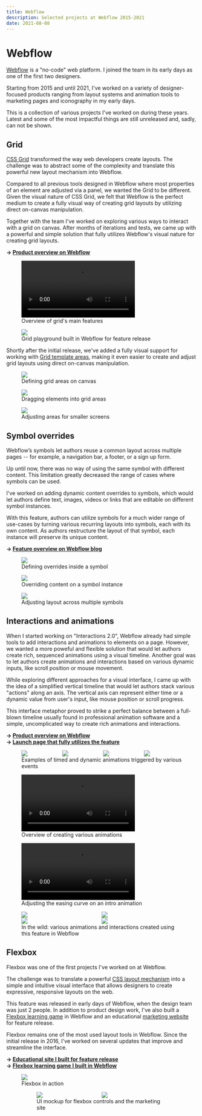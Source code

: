 ```yaml
---
title: Webflow
description: Selected projects at Webflow 2015-2021
date: 2021-08-08
---
```


# Webflow

[Webflow](https://webflow.com) is a "no-code" web platform. I joined the team in
its early days as one of the first two designers.

Starting from 2015 and until 2021, I've worked on a variety of designer-focused
products ranging from layout systems and animation tools to marketing pages and
iconography in my early days.

This is a collection of various projects I've worked on during these years.
Latest and some of the most impactful things are still unreleased and, sadly,
can not be shown.

## Grid

[CSS Grid](https://developer.mozilla.org/en-US/docs/Web/CSS/CSS_Grid_Layout)
transformed the way web developers create layouts. The challenge was to abstract
some of the complexity and translate this powerful new layout mechanism into
Webflow.

Compared to all previous tools designed in Webflow where most properties of an
element are adjusted via a panel, we wanted the Grid to be different. Given the
visual nature of CSS Grid, we felt that Webflow is the perfect medium to create
a fully visual way of creating grid layouts by utilizing direct on-canvas
manipulation.

Together with the team I've worked on exploring various ways to interact with a
grid on canvas. After months of iterations and tests, we came up with a powerful
and simple solution that fully utilizes Webflow's visual nature for creating
grid layouts.

**-> [Product overview on Webflow](https://www.webflow.com/grid)**

<figure class="full-bleed">
  <video controls autoplay>
    <source src="/img/about/webflow-grid.mp4">
  </video>
  <figcaption>Overview of grid's main features</figcaption>
</figure>

<figure>
  <img src="/img/about/webflow-grid-playground.gif" />
  <figcaption>Grid playground built in Webflow for feature release</figcaption>
</figure>

Shortly after the initial release, we've added a fully visual support for
working with
[Grid template areas](https://developer.mozilla.org/en-US/docs/Web/CSS/CSS_Grid_Layout/Grid_Template_Areas),
making it even easier to create and adjust grid layouts using direct on-canvas
manipulation.

<figure>
  <img src="/img/about/webflow-grid-areas-1.gif" />
  <figcaption>Defining grid areas on canvas</figcaption>
</figure>

<figure>
  <img src="/img/about/webflow-grid-areas-2.gif" />
  <figcaption>Dragging elements into grid areas</figcaption>
</figure>

<figure>
  <img src="/img/about/webflow-grid-areas-3.gif" />
  <figcaption>Adjusting areas for smaller screens</figcaption>
</figure>

## Symbol overrides

Webflow’s symbols let authors reuse a common layout across multiple pages -- for
example, a navigation bar, a footer, or a sign up form.

Up until now, there was no way of using the same symbol with different content.
This limitation greatly decreased the range of cases where symbols can be used.

I've worked on adding dynamic content overrides to symbols, which would let
authors define text, images, videos or links that are editable on different
symbol instances.

With this feature, authors can utilize symbols for a much wider range of
use-cases by turning various recurring layouts into symbols, each with its own
content. As authors restructure the layout of that symbol, each instance will
preserve its unique content.

**-> [Feature overview on Webflow blog][symbols-overview]**

[symbols-overview]: https://webflow.com/blog/content-overrides-for-symbols

<figure>
  <img src="/img/about/webflow-symbols-1.gif" />
  <figcaption>Defining overrides inside a symbol</figcaption>
</figure>

<figure>
  <img src="/img/about/webflow-symbols-2.gif" />
  <figcaption>Overriding content on a symbol instance</figcaption>
</figure>

<figure>
  <img src="/img/about/webflow-symbols-3.gif" />
  <figcaption>Adjusting layout across multiple symbols</figcaption>
</figure>

## Interactions and animations

When I started working on "Interactions 2.0", Webflow already had simple tools
to add interactions and animations to elements on a page. However, we wanted a
more poweful and flexible solution that would let authors create rich, sequenced
animations using a visual timeline. Another goal was to let authors create
animations and interactions based on various dynamic inputs, like scroll
position or mouse movement.

While exploring different approaches for a visual interface, I came up with the
idea of a simplified vertical timeline that would let authors stack various
"actions" along an axis. The vertical axis can represent either time or a
dynamic value from user's input, like mouse position or scroll progress.

This interface metaphor proved to strike a perfect balance between a full-blown
timeline usually found in professional animation software and a simple,
uncomplicated way to create rich animations and interactions.

**-> [Product overview on Webflow][interactions]**<br /> **->
[Launch page that fully utilizes the feature][ix2-site]**

[interactions]: https://webflow.com/interactions-animations
[ix2-site]: https://webflow.com/ix2

<figure class="full-bleed" style="display: grid; column-gap: 0.5rem; grid-template-columns: repeat(4, 1fr)">
  <img src="/img/about/webflow-ix-ui-click-actions.jpg" />
  <img src="/img/about/webflow-ix-ui-hover-actions.jpg" />
  <img src="/img/about/webflow-ix-ui-mouse-actions.jpg" />
  <img src="/img/about/webflow-ix-ui-scroll-actions.jpg" />
  <figcaption style="grid-column: 1/-1">
    Examples of timed and dynamic animations triggered by various events
  </figcaption>
</figure>

<figure>
  <video controls src="/img/about/webflow-ix.mp4"></video>
  <figcaption>Overview of creating various animations</figcaption>
</figure>

<figure>
  <video controls src="/img/about/webflow-ix-easing.mp4"></video>
  <figcaption>Adjusting the easing curve on an intro animation</figcaption>
</figure>

<figure style="display: grid; grid-template-columns: repeat(2, 1fr)">
  <img src="/img/about/webflow-ix-cubes.gif" />
  <img src="/img/about/webflow-ix-parallax.gif" />
  <img src="/img/about/webflow-ix-demo.gif" />
  <img src="/img/about/webflow-ix-hover.gif" />
  <figcaption style="grid-column: 1/-1">
    In the wild: various animations and interactions created using this feature in Webflow
  </figcaption>
</figure>

## Flexbox

Flexbox was one of the first projects I've worked on at Webflow.

The challenge was to translate a powerful
[CSS layout mechanism](https://css-tricks.com/snippets/css/a-guide-to-flexbox/)
into a simple and intuitive visual interface that allows designers to create
expressive, responsive layouts on the web.

This feature was released in early days of Webflow, when the design team was
just 2 people. In addition to product design work, I've also built a
[Flexbox learning game](https://flexboxgame.com) in Webflow and an educational
[marketing website](https://flexbox.webflow.com) for feature release.

Flexbox remains one of the most used layout tools in Webflow. Since the initial
release in 2016, I've worked on several updates that improve and streamline the
interface.

**-> [Educational site I built for feature release][flexbox-site]**<br/> **->
[Flexbox learning game I built in Webflow][flexbox-game]**

[flexbox-site]: https://flexbox.webflow.com
[flexbox-game]: https://www.flexboxgame.com

<figure>
  <img src="/img/about/webflow-flexbox.gif" />
  <figcaption>Flexbox in action</figcaption.
</figure>

<figure style="display: grid; grid-template-columns: repeat(2, 1fr)">
  <img src="/img/about/webflow-flexbox.webp" />
  <img src="/img/about/webflow-flexbox-site.webp" />
  <figcaption style="grid-column: 1/-1">
    UI mockup for flexbox controls and the marketing site
  </figcaption>
</figure>
